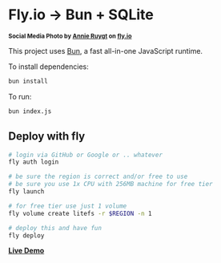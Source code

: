 # Fly.io -> Bun + SQLite

<sup>**Social Media Photo by [Annie Ruygt](https://annieruygtillustration.com/) on [fly.io](https://fly.io/blog/flydotio-heart-bun/)**</sup>

This project uses [Bun](https://bun.sh), a fast all-in-one JavaScript runtime.

To install dependencies:

```bash
bun install
```

To run:

```bash
bun index.js
```

## Deploy with fly

```sh
# login via GitHub or Google or .. whatever
fly auth login

# be sure the region is correct and/or free to use
# be sure you use 1x CPU with 256MB machine for free tier
fly launch

# for free tier use just 1 volume
fly volume create litefs -r $REGION -n 1

# deploy this and have fun
fly deploy
```

**[Live Demo](https://fly-bun-sqlite.fly.dev/)**
